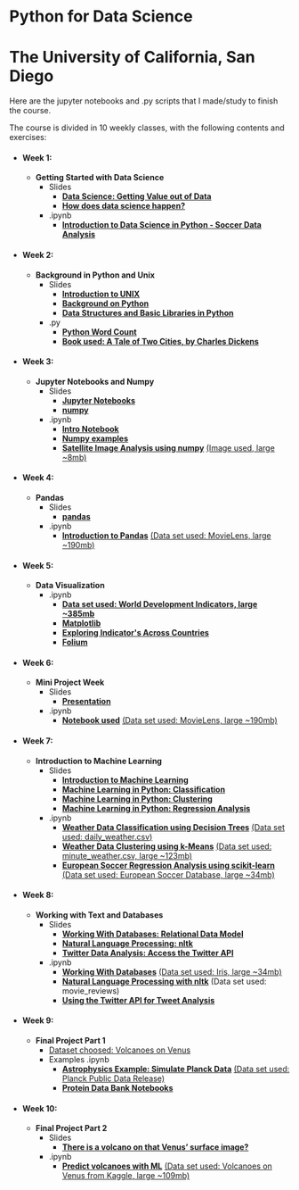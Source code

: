 # Python for Data Science
# The University of California, San Diego

Here are the jupyter notebooks and .py scripts that I made/study to finish the course.

The course is divided in 10 weekly classes, with the following contents and exercises:

* #### Week 1:
  * **Getting Started with Data Science**
    * Slides
         * **[Data Science: Getting Value out of Data](https://drive.google.com/file/d/13Kx6manq3lixvKTIkR4ECXFZGb6tz3y7/view?usp=sharing)**
         * **[How does data science happen?](https://drive.google.com/open?id=1Zf94MG2dlEw1F247jkyupKxrdj0WRGk4)**
    * .ipynb
         * **[Introduction to Data Science in Python - Soccer Data Analysis](https://github.com/samuel-sanches-BR/DataScience-UCSanDiego-edX/blob/exer-PythDS/Introduction%20to%20Data%20Science%20in%20Python%20-%20Soccer%20Data%20Analysis.ipynb)**
          
* #### Week 2:
  * **Background in Python and Unix**
     * Slides
         * **[Introduction to UNIX](https://drive.google.com/open?id=1UI8qaTm0ujY5s8Ui-fXTDBCnPqitID2Z)**
         * **[Background on Python](https://drive.google.com/open?id=1dmHCOgZbWKDdGiVG3G2KajCe6PyFDkib)**
         * **[Data Structures and Basic Libraries in Python](https://drive.google.com/open?id=1nU1tVIPMBerl5BoTJwI58dP6Ecc-XoQY)**
     * .py
         * **[Python Word Count](https://github.com/samuel-sanches-BR/DataScience-UCSanDiego-edX/blob/exer-PythDS/word_cloud.py)**
         * **[Book used: A Tale of Two Cities, by Charles Dickens](https://drive.google.com/open?id=1oM2UYiQCw3Bc3InUtDXnOSqYK_CbCBxP)**
         
* #### Week 3:
  * **Jupyter Notebooks and Numpy**
     * Slides
         * **[Jupyter Notebooks](https://drive.google.com/open?id=1v-vuHuvlt3xwDiACmCyqSiMqeZHMhJUy)**
         * **[numpy](https://drive.google.com/open?id=1H40t2oabh7pSwKby5rSQqVzo78rNO6Ei)**
     * .ipynb
         * **[Intro Notebook](https://github.com/samuel-sanches-BR/DataScience-UCSanDiego-edX/blob/exer-PythDS/Intro%20Notebook.ipynb)**
         * **[Numpy examples](https://github.com/samuel-sanches-BR/DataScience-UCSanDiego-edX/blob/exer-PythDS/03_Numpy_Notebook.ipynb)** 
         * **[Satellite Image Analysis using numpy](https://github.com/samuel-sanches-BR/DataScience-UCSanDiego-edX/blob/exer-PythDS/Satellite%20Image%20Analysis%20using%20numpy.ipynb)**
            [(Image used, large ~8mb)](https://drive.google.com/open?id=1wM1KHskZST1VyISZeoJTOc_IzkkNahcZ)

* #### Week 4:
  * **Pandas**
     * Slides
         * **[pandas](https://drive.google.com/open?id=1TG69d8wXpLCef-eknxJOLRDTvfEQtCGw)**
     * .ipynb
         * **[Introduction to Pandas](https://github.com/samuel-sanches-BR/DataScience-UCSanDiego-edX/blob/exer-PythDS/Introduction%20to%20Pandas.ipynb)**
             [(Data set used: MovieLens, large ~190mb)](https://grouplens.org/datasets/movielens/)
        
* #### Week 5:
  * **Data Visualization**
     * .ipynb
         * **[Data set used: World Development Indicators, large ~385mb](https://www.kaggle.com/worldbank/world-development-indicators)**
         * **[Matplotlib](https://github.com/samuel-sanches-BR/DataScience-UCSanDiego-edX/blob/exer-PythDS/05a_Matplotlib_Notebook.ipynb)**
         * **[Exploring Indicator's Across Countries](https://github.com/samuel-sanches-BR/DataScience-UCSanDiego-edX/blob/exer-PythDS/05b_Exploring%20Indicator_s%20Across%20Countries.ipynb)**
         * **[Folium](https://github.com/samuel-sanches-BR/DataScience-UCSanDiego-edX/blob/exer-PythDS/05c_Folium_Notebook.ipynb)**

* #### Week 6:
  * **Mini Project Week**
     * Slides
         * **[Presentation](https://drive.google.com/open?id=1iN3t2B7mlJJG0FNsaNHUxy4dsixqLx88)**
     * .ipynb
         * **[Notebook used](https://github.com/samuel-sanches-BR/DataScience-UCSanDiego-edX/blob/exer-PythDS/Mini%20Project%20Week%206.ipynb)**
             [(Data set used: MovieLens, large ~190mb)](https://grouplens.org/datasets/movielens/)
        
* #### Week 7:
  * **Introduction to Machine Learning**
     * Slides
         * **[Introduction to Machine Learning](https://drive.google.com/open?id=1UgtJ8c5ItL8SKyKpHgRG5a7mFqW9XYvU)**
         * **[Machine Learning in Python: Classification](https://drive.google.com/open?id=1AvoTVF8Q4XW6pSpky0yhGclXpcWa5JLd)**
         * **[Machine Learning in Python: Clustering](https://drive.google.com/open?id=1JBEnmbGc2ak2am2evnmW9ObaiNVQDTov)**
         * **[Machine Learning in Python: Regression Analysis](https://drive.google.com/open?id=1b_E7xXj_Fcx5oGosaYpOjG-nKkGPsAB4)**
     * .ipynb
         * **[Weather Data Classification using Decision Trees](https://github.com/samuel-sanches-BR/DataScience-UCSanDiego-edX/blob/exer-PythDS/Weather%20Data%20Classification%20using%20Decision%20Trees.ipynb)**
             [(Data set used: daily_weather.csv)](https://drive.google.com/open?id=1JRa5TaIhZYu3YP6nkLFHipWCqa6_dyIc)
         * **[Weather Data Clustering using k-Means](https://github.com/samuel-sanches-BR/DataScience-UCSanDiego-edX/blob/exer-PythDS/Weather%20Data%20Clustering%20using%20k-Means.ipynb)**
             [(Data set used: minute_weather.csv, large ~123mb)](https://drive.google.com/open?id=11oaQHenReUl4RYIExE9FT3e_vnW8S3mz)
         * **[European Soccer Regression Analysis using scikit-learn](https://github.com/samuel-sanches-BR/DataScience-UCSanDiego-edX/blob/exer-PythDS/European%20Soccer%20Regression%20Analysis%20using%20scikit-learn.ipynb)**
             [(Data set used: European Soccer Database, large ~34mb)](https://www.kaggle.com/hugomathien/soccer)
             
* #### Week 8:
  * **Working with Text and Databases**
     * Slides
         * **[Working With Databases: Relational Data Model](https://drive.google.com/open?id=1f3hZQxPMj3iBT09XBFnOeJxL3rseL0XI)**
         * **[Natural Language Processing: nltk](https://drive.google.com/open?id=1WBLVdd6Y84KK3AXxqGL0c-VdD9m4xjC3)**
         * **[Twitter Data Analysis: Access the Twitter API](https://drive.google.com/open?id=108v7-SCnf3k9Gz5rN0X8AwKoJTgQrou0)**
     * .ipynb
         * **[Working With Databases](https://github.com/samuel-sanches-BR/DataScience-UCSanDiego-edX/blob/exer-PythDS/Working%20with%20Databases.ipynb)**
             [(Data set used: Iris, large ~34mb)](https://www.kaggle.com/uciml/iris/)
         * **[Natural Language Processing with nltk](https://github.com/samuel-sanches-BR/DataScience-UCSanDiego-edX/blob/exer-PythDS/Natural%20Language%20Processing%20of%20Movie%20Reviews%20using%20nltk%20.ipynb)**
             (Data set used: movie_reviews)
         * **[Using the Twitter API for Tweet Analysis](https://github.com/samuel-sanches-BR/DataScience-UCSanDiego-edX/blob/exer-PythDS/Using%20the%20Twitter%20API%20for%20Tweet%20Analysis.ipynb)**
       
* #### Week 9:
  * **Final Project Part 1**
     * [Dataset choosed: Volcanoes on Venus](https://www.kaggle.com/fmena14/volcanoesvenus)
     * Examples .ipynb
         * **[Astrophysics Example: Simulate Planck Data](https://github.com/samuel-sanches-BR/DataScience-UCSanDiego-edX/blob/exer-PythDS/Planck%20Satellite%20Data%20Simulation%20using%20pandas.ipynb)**
             [(Data set used: Planck Public Data Release)](https://irsa.ipac.caltech.edu/data/Planck/release_2/all-sky-maps/)
         * **[Protein Data Bank Notebooks](https://github.com/samuel-sanches-BR/DataScience-UCSanDiego-edX/blob/exer-PythDS/Dashboard%20Testing.ipynb)**
         
* #### Week 10:
  * **Final Project Part 2**
     * Slides
         * **[There is a volcano on that Venus’ surface image?](https://drive.google.com/open?id=1Xhq1_D72ePKt0v9aGwIjiL1GDtkXVdgW)**
     * .ipynb
         * **[Predict volcanoes with ML](https://github.com/samuel-sanches-BR/DataScience-UCSanDiego-edX/blob/exer-PythDS/Week10%20-%20Final%20Project.ipynb)**
             [(Data set used: Volcanoes on Venus from Kaggle, large ~109mb)](https://www.kaggle.com/fmena14/volcanoesvenus)
         
